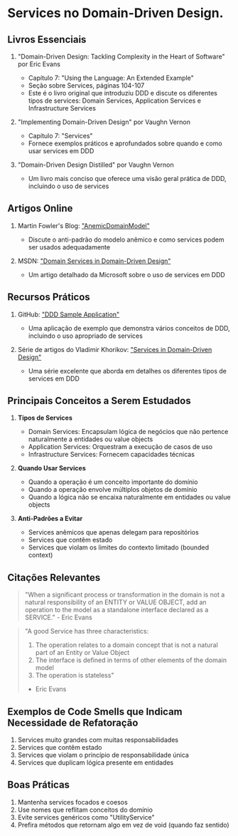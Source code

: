 # Services no Domain-Driven Design.

## Livros Essenciais

1. "Domain-Driven Design: Tackling Complexity in the Heart of Software" por Eric Evans
    - Capítulo 7: "Using the Language: An Extended Example"
    - Seção sobre Services, páginas 104-107
    - Este é o livro original que introduziu DDD e discute os diferentes tipos de services: Domain Services, Application Services e Infrastructure Services

2. "Implementing Domain-Driven Design" por Vaughn Vernon
    - Capítulo 7: "Services"
    - Fornece exemplos práticos e aprofundados sobre quando e como usar services em DDD

3. "Domain-Driven Design Distilled" por Vaughn Vernon
    - Um livro mais conciso que oferece uma visão geral prática de DDD, incluindo o uso de services

## Artigos Online

1. Martin Fowler's Blog: ["AnemicDomainModel"](https://martinfowler.com/bliki/AnemicDomainModel.html)
    - Discute o anti-padrão do modelo anêmico e como services podem ser usados adequadamente

2. MSDN: ["Domain Services in Domain-Driven Design"](https://learn.microsoft.com/en-us/archive/msdn-magazine/2009/february/best-practice-an-introduction-to-domain-driven-design)
    - Um artigo detalhado da Microsoft sobre o uso de services em DDD

## Recursos Práticos

1. GitHub: ["DDD Sample Application"](https://github.com/citerus/dddsample-core)
    - Uma aplicação de exemplo que demonstra vários conceitos de DDD, incluindo o uso apropriado de services

2. Série de artigos do Vladimir Khorikov: ["Services in Domain-Driven Design"](https://enterprisecraftsmanship.com/posts/services-in-ddd/)
    - Uma série excelente que aborda em detalhes os diferentes tipos de services em DDD

## Principais Conceitos a Serem Estudados

1. **Tipos de Services**
    - Domain Services: Encapsulam lógica de negócios que não pertence naturalmente a entidades ou value objects
    - Application Services: Orquestram a execução de casos de uso
    - Infrastructure Services: Fornecem capacidades técnicas

2. **Quando Usar Services**
    - Quando a operação é um conceito importante do domínio
    - Quando a operação envolve múltiplos objetos de domínio
    - Quando a lógica não se encaixa naturalmente em entidades ou value objects

3. **Anti-Padrões a Evitar**
    - Services anêmicos que apenas delegam para repositórios
    - Services que contêm estado
    - Services que violam os limites do contexto limitado (bounded context)

## Citações Relevantes

> "When a significant process or transformation in the domain is not a natural responsibility of an ENTITY or VALUE OBJECT, add an operation to the model as a standalone interface declared as a SERVICE." - Eric Evans

> "A good Service has three characteristics:
> 1. The operation relates to a domain concept that is not a natural part of an Entity or Value Object
> 2. The interface is defined in terms of other elements of the domain model
> 3. The operation is stateless"
> - Eric Evans

## Exemplos de Code Smells que Indicam Necessidade de Refatoração

1. Services muito grandes com muitas responsabilidades
2. Services que contêm estado
3. Services que violam o princípio de responsabilidade única
4. Services que duplicam lógica presente em entidades

## Boas Práticas

1. Mantenha services focados e coesos
2. Use nomes que reflitam conceitos do domínio
3. Evite services genéricos como "UtilityService"
4. Prefira métodos que retornam algo em vez de void (quando faz sentido)